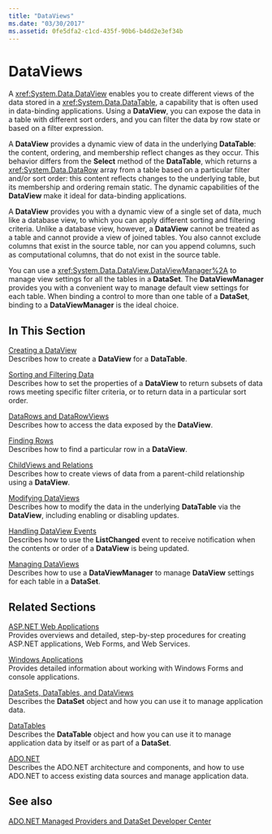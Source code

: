 ```yaml
---
title: "DataViews"
ms.date: "03/30/2017"
ms.assetid: 0fe5dfa2-c1cd-435f-90b6-b4dd2e3ef34b
---
```

# DataViews
A <xref:System.Data.DataView> enables you to create different views of the data stored in a <xref:System.Data.DataTable>, a capability that is often used in data-binding applications. Using a **DataView**, you can expose the data in a table with different sort orders, and you can filter the data by row state or based on a filter expression.  
  
 A **DataView** provides a dynamic view of data in the underlying **DataTable**: the content, ordering, and membership reflect changes as they occur. This behavior differs from the **Select** method of the **DataTable**, which returns a <xref:System.Data.DataRow> array from a table based on a particular filter and/or sort order: this content reflects changes to the underlying table, but its membership and ordering remain static. The dynamic capabilities of the **DataView** make it ideal for data-binding applications.  
  
 A **DataView** provides you with a dynamic view of a single set of data, much like a database view, to which you can apply different sorting and filtering criteria. Unlike a database view, however, a **DataView** cannot be treated as a table and cannot provide a view of joined tables. You also cannot exclude columns that exist in the source table, nor can you append columns, such as computational columns, that do not exist in the source table.  
  
 You can use a <xref:System.Data.DataView.DataViewManager%2A> to manage view settings for all the tables in a **DataSet**. The **DataViewManager** provides you with a convenient way to manage default view settings for each table. When binding a control to more than one table of a **DataSet**, binding to a **DataViewManager** is the ideal choice.  
  
## In This Section  
 [Creating a DataView](../../../../../docs/framework/data/adonet/dataset-datatable-dataview/creating-a-dataview.md)  
 Describes how to create a **DataView** for a **DataTable**.  
  
 [Sorting and Filtering Data](../../../../../docs/framework/data/adonet/dataset-datatable-dataview/sorting-and-filtering-data.md)  
 Describes how to set the properties of a **DataView** to return subsets of data rows meeting specific filter criteria, or to return data in a particular sort order.  
  
 [DataRows and DataRowViews](../../../../../docs/framework/data/adonet/dataset-datatable-dataview/datarows-and-datarowviews.md)  
 Describes how to access the data exposed by the **DataView**.  
  
 [Finding Rows](../../../../../docs/framework/data/adonet/dataset-datatable-dataview/finding-rows.md)  
 Describes how to find a particular row in a **DataView**.  
  
 [ChildViews and Relations](../../../../../docs/framework/data/adonet/dataset-datatable-dataview/childviews-and-relations.md)  
 Describes how to create views of data from a parent-child relationship using a **DataView**.  
  
 [Modifying DataViews](../../../../../docs/framework/data/adonet/dataset-datatable-dataview/modifying-dataviews.md)  
 Describes how to modify the data in the underlying **DataTable** via the **DataView**, including enabling or disabling updates.  
  
 [Handling DataView Events](../../../../../docs/framework/data/adonet/dataset-datatable-dataview/handling-dataview-events.md)  
 Describes how to use the **ListChanged** event to receive notification when the contents or order of a **DataView** is being updated.  
  
 [Managing DataViews](../../../../../docs/framework/data/adonet/dataset-datatable-dataview/managing-dataviews.md)  
 Describes how to use a **DataViewManager** to manage **DataView** settings for each table in a **DataSet**.  
  
## Related Sections  
 [ASP.NET Web Applications](https://msdn.microsoft.com/library/a812d7b7-049e-4234-a4c2-6acf690301f6)  
 Provides overviews and detailed, step-by-step procedures for creating ASP.NET applications, Web Forms, and Web Services.  
  
 [Windows Applications](https://msdn.microsoft.com/library/a6bb2180-09b1-4738-b9fd-7fb05fc92f23)  
 Provides detailed information about working with Windows Forms and console applications.  
  
 [DataSets, DataTables, and DataViews](../../../../../docs/framework/data/adonet/dataset-datatable-dataview/index.md)  
 Describes the **DataSet** object and how you can use it to manage application data.  
  
 [DataTables](../../../../../docs/framework/data/adonet/dataset-datatable-dataview/datatables.md)  
 Describes the **DataTable** object and how you can use it to manage application data by itself or as part of a **DataSet**.  
  
 [ADO.NET](../../../../../docs/framework/data/adonet/index.md)  
 Describes the ADO.NET architecture and components, and how to use ADO.NET to access existing data sources and manage application data.  
  
## See also
 [ADO.NET Managed Providers and DataSet Developer Center](https://go.microsoft.com/fwlink/?LinkId=217917)
